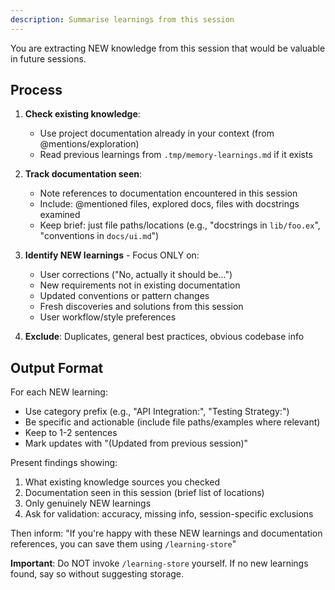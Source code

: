 ```yaml
---
description: Summarise learnings from this session
---
```


You are extracting NEW knowledge from this session that would be valuable in future sessions.

## Process

1. **Check existing knowledge**:
   - Use project documentation already in your context (from @mentions/exploration)
   - Read previous learnings from `.tmp/memory-learnings.md` if it exists

2. **Track documentation seen**:
   - Note references to documentation encountered in this session
   - Include: @mentioned files, explored docs, files with docstrings examined
   - Keep brief: just file paths/locations (e.g., "docstrings in `lib/foo.ex`", "conventions in `docs/ui.md`")

3. **Identify NEW learnings** - Focus ONLY on:
   - User corrections ("No, actually it should be...")
   - New requirements not in existing documentation
   - Updated conventions or pattern changes
   - Fresh discoveries and solutions from this session
   - User workflow/style preferences

4. **Exclude**: Duplicates, general best practices, obvious codebase info

## Output Format

For each NEW learning:
- Use category prefix (e.g., "API Integration:", "Testing Strategy:")
- Be specific and actionable (include file paths/examples where relevant)
- Keep to 1-2 sentences
- Mark updates with "(Updated from previous session)"

Present findings showing:
1. What existing knowledge sources you checked
2. Documentation seen in this session (brief list of locations)
3. Only genuinely NEW learnings
4. Ask for validation: accuracy, missing info, session-specific exclusions

Then inform: "If you're happy with these NEW learnings and documentation references, you can save them using `/learning-store`"

**Important**: Do NOT invoke `/learning-store` yourself. If no new learnings found, say so without suggesting storage.
